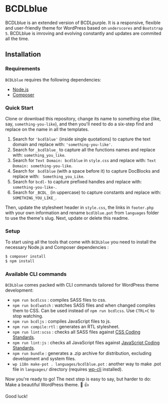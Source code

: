 # BCDLblue 
BCDLblue is an extended version of BCDLpurple. It is a responsive, flexible and user-friendly theme for WordPress based on `underscores` and `Bootstrap 5`. 
BCDLblue is imroving and evolving constantly and updates are commited all the time. 

Installation
---------------

### Requirements

`BCDLblue` requires the following dependencies:

- [Node.js](https://nodejs.org/)
- [Composer](https://getcomposer.org/)

### Quick Start

Clone or download this repository, change its name to something else (like, say, `something-you-like`), and then you'll need to do a six-step find and replace on the name in all the templates.

1. Search for `'bcdlblue'` (inside single quotations) to capture the text domain and replace with: `'something-you-like'`.
2. Search for `_bcdlblue_` to capture all the functions names and replace with: `something_you_like`.
3. Search for `Text Domain: bcdlblue` in `style.css` and replace with: `Text Domain: something-you-like`.
4. Search for <code>&nbsp;bcdlblue</code> (with a space before it) to capture DocBlocks and replace with: <code>&nbsp;Something_you_Like</code>.
5. Search for `bcdl-` to capture prefixed handles and replace with: `something-you-like-`.
6. Search for `_BCDL_` (in uppercase) to capture constants and replace with: `SOMETHING_YOU_LIKE_`.

Then, update the stylesheet header in `style.css`, the links in `footer.php` with your own information and rename `bcdlblue.pot` from `languages` folder to use the theme's slug. Next, update or delete this readme. 

### Setup

To start using all the tools that come with `BCDLblue`  you need to install the necessary Node.js and Composer dependencies :

```sh
$ composer install
$ npm install
```

### Available CLI commands

`BCDLblue` comes packed with CLI commands tailored for WordPress theme development:

- `npm run bcdlcss` : compiles SASS files to css.
- `npm run bcdlwatch` : watches SASS files and when changed compiles them to CSS. Can be used instead of `npm run bcdlcss`. Use `CTRL+C` to stop watching.
- `npm run bcdljs` : compiles JavaScript files to js.
- `npm run compile:rtl` : generates an RTL stylesheet.
- `npm run lint:scss` : checks all SASS files against [CSS Coding Standards](https://developer.wordpress.org/coding-standards/wordpress-coding-standards/css/).
- `npm run lint:js` : checks all JavaScript files against [JavaScript Coding Standards](https://developer.wordpress.org/coding-standards/wordpress-coding-standards/javascript/).
- `npm run bundle` : generates a .zip archive for distribution, excluding development and system files.
- `wp i18n make-pot . languages/bcdlblue.pot` : another way to make .pot file in `languages/` directory (requires [wp-cli](https://make.wordpress.org/cli/handbook/guides/installing/) installed).

Now you're ready to go! The next step is easy to say, but harder to do: Make a beautiful WordPress theme. :blue_heart:
:thumbsup:

Good luck!
